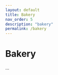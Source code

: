 ```yaml
---
layout: default
title: Bakery
nav_order: 5
description: "bakery"
permalink: /bakery
---
```


# Bakery
...